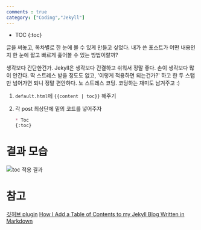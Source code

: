 ```yaml
---
comments : true
category: ["Coding","Jekyll"]
---
```


* TOC
{:toc}

글을 써놓고,
목차별로 한 눈에 볼 수 있게 만들고 싶었다.
내가 쓴 포스트가 어떤 내용인지 한 눈에 짧고 빠르게 훑어볼 수 있는 방법이랄까?

생각보다 간단한건가. Jekyll은 생각보다 간결하고 쉬워서 정말 좋다. 손이 생각보다 많이 안간다. 딱 스트레스 받을 정도도 없고, '이렇게 적용하면 되는건가?' 하고 한 두 스탭만 넘어가면 되니 정말 편안하다.
노 스트레스 코딩. 코딩하는 재미도 남겨주고 :)

1. `default.html`에 `{{content | toc}}` 해주기

2. 각 post 최상단에 밑의 코드를 넣어주자

    ```markdown
    * Toc
    {:toc}
    ```

# 결과 모습

![toc 적용 결과](https://user-images.githubusercontent.com/803398/28401295-0dcfb7ca-6d54-11e7-892b-2f2e6ca755a7.png)


# 참고
[깃허브 plugin](https://github.com/toshimaru/jekyll-toc)
[How I Add a Table of Contents to my Jekyll Blog Written in Markdown](http://www.seanbuscay.com/blog/jekyll-toc-markdown/)
